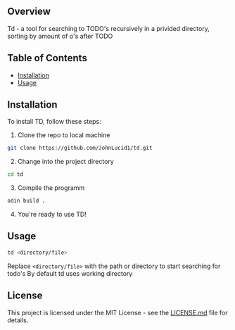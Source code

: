 ## Overview

Td - a tool for searching to TODO's recursively in a privided directory, sorting by amount of o's after TODO

## Table of Contents

- [Installation](#installation)
- [Usage](#usage)

## Installation
To install TD, follow these steps:
1. Clone the repo to local machine
```bash
git clone https://github.com/JohnLucid1/td.git
```
2. Change into the project directory
```bash
cd td
```

3. Compile the programm
```bash
odin build .
```
4. You're ready to use TD!

## Usage
```bash
td <directory/file>
```
Replace `<directory/file>` with the path or directory to start searching for todo's
By default td uses working directory

## License

This project is licensed under the MIT License - see the [LICENSE.md](LICENSE.md) file for details.